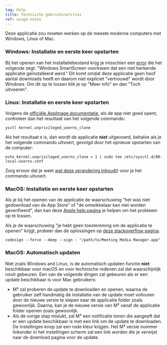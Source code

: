 ```yaml
---
tag: Hulp
title: Technische gebruiksnotities
ref: usage-notes
---
```


Deze applicatie zou moeten werken op de meeste moderne computers met Windows, Linux of Mac.

### Windows: Installatie en eerste keer opstarten

Bij het openen van het installatiebestand krijg je misschien een [error](assets/img/other/win-smartscreen.png) die het volgende zegt: "Windows SmartScreen voorkwam dat een niet herkende applicatie geïnstalleerd werd." Dit komt omdat deze applicatie geen hoof aantal downloads heeft en daarom niet expliciet "vertrouwd" wordt door Windows. Om dit op te lossen klik je op "Meer info" en dan "Toch uitvoeren".

### Linux: Installatie en eerste keer opstarten

Volgens de [officiële AppImage documentatie](https://docs.appimage.org/user-guide/troubleshooting/electron-sandboxing.html), als de app niet goed opent, controleer dan het resultaat van het volgende commando:

`ysctl kernel.unprivileged_userns_clone`

Als het resultaat `0` is, dan wordt de applicatie **niet** uitgevoerd, behalve als je het volgende commando uitvoert, gevolgd door het opnieuw opstarten van de computer:

`echo kernel.unprivileged_userns_clone = 1 | sudo tee /etc/sysctl.d/00-local-userns.conf`

Zorg ervoor dat je weet [wat deze verandering inhoudt](https://lwn.net/Articles/673597/)) voor je het commando uitvoert.

### MacOS: Installatie en eerste keer opstarten

Als je bij het openen van de applicatie de waarschuwing "het was niet gedownload van de App Store" of "de ontwikkelaar kan niet worden geverifieerd", dan kan deze [Apple help pagina](https://support.apple.com/en-ca/HT202491) je helpen om het probleem op te lossen.

Als je de waarschuwing "je hebt geen toestemming om de applicatie te openen" krijgt, probeer dan de oplossingen op [deze stackoverflow pagina](https://stackoverflow.com/questions/64842819/cant-run-app-because-of-permission-in-big-sur/64895860).

`codesign --force --deep --sign - "/path/to/Meeting Media Manager.app"`

### MacOS: Automatisch updaten

Niet zoals Windows and Linux, is de automatisch updaten functie **niet** beschikbaar voor macOS en voor technische redenen zal dat waarschijnlijk nooit gebeuren. Een van de volgende dingen zal gebeuren als er een update beschikbaar is voor Mac gebruikers:

- M³ zal proberen de update te downloaden en openen, waarna de gebruiker zelf handmatig de installatie van de update moet voltooien door de nieuwe versie te slepen naar de applicatie folder zoals gewoonlijk. Daarna, kan je de nieuwe versie van M³ vanaf de applicatie folder openen zoals gewoonlijk.
- Als de vorige stap mislukt, zal M³ een notificatie tonen die aangeeft dat er een update beschikbaar is met een link om de update te downloaden. De instellingen knop zal een rode kleur krijgen. Het M³ versie nummer linkonder in het instellingen scherm zal een link worden die je verwijst naar de download pagina voor de update.
